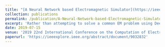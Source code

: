 ```yaml
---
title: "[A Neural Network based Electromagnetic Simulator](https://ieeexplore.ieee.org/abstract/document/9032832)"
collection: publications
permalink: /publication/A-Neural-Network-based-Electromagnetic-Simulator
excerpt: 'Rather than attempting to solve a common EM problem using Deep Learning, which has been done before, we focus on getting an extremely fast, but also accurate estimation.'
date: 2019-07-15
venue: '2019 22nd International Conference on the Computation of Electromagnetic Fields (COMPUMAG)'
paperurl: 'https://ieeexplore.ieee.org/abstract/document/9032832'
---
```

